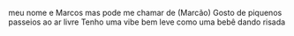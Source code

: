  meu nome e Marcos mas pode me chamar de (Marcão)
 Gosto de piquenos passeios ao ar livre 
 Tenho uma vibe bem leve como uma bebê dando risada
 
 
